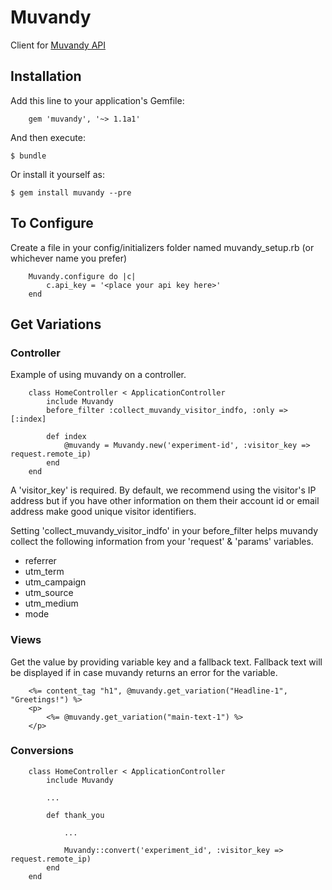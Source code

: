# Muvandy

Client for [Muvandy API](http://muvandy.com)

## Installation

Add this line to your application's Gemfile:

		gem 'muvandy', '~> 1.1a1'

And then execute:

    $ bundle

Or install it yourself as:

    $ gem install muvandy --pre

## To Configure

Create a file in your config/initializers folder named muvandy_setup.rb (or whichever name you prefer)

 		Muvandy.configure do |c|
			c.api_key = '<place your api key here>'
		end

## Get Variations

### Controller

Example of using muvandy on a controller. 

		class HomeController < ApplicationController
			include Muvandy
			before_filter :collect_muvandy_visitor_indfo, :only => [:index]
			
			def index
				@muvandy = Muvandy.new('experiment-id', :visitor_key => request.remote_ip)
			end
		end

A 'visitor_key' is required. By default, we recommend using the visitor's IP address but if you have other information on them their account id or email address make good unique visitor identifiers.

Setting 'collect_muvandy_visitor_indfo' in your before_filter helps muvandy collect the following information from your 'request' & 'params' variables.
* referrer
* utm_term
* utm_campaign
* utm_source
* utm_medium
* mode


### Views

Get the value by providing variable key and a fallback text. Fallback text will be displayed if in case muvandy returns an error for the variable.

		<%= content_tag "h1", @muvandy.get_variation("Headline-1", "Greetings!") %>
		<p>
			<%= @muvandy.get_variation("main-text-1") %>
		</p>

### Conversions

		class HomeController < ApplicationController
			include Muvandy
			
			...
			
			def thank_you
			
				...
				
				Muvandy::convert('experiment_id', :visitor_key => request.remote_ip)
			end
		end

